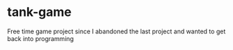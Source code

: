 # tank-game
 Free time game project since I abandoned the last project and wanted to get back into programming
